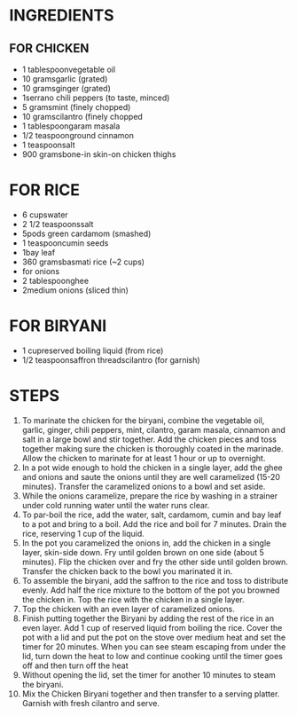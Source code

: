 # INGREDIENTS
## FOR CHICKEN
<ul>
  <li>1 tablespoonvegetable oil</li>
<li>10 gramsgarlic (grated)</li>
<li>10 gramsginger (grated)</li>
<li>1serrano chili peppers (to taste, minced)</li>
<li>5 gramsmint (finely chopped)</li>
<li>10 gramscilantro (finely chopped</li>
<li>1 tablespoongaram masala</li>
<li>1/2 teaspoonground cinnamon </li>
<li>1 teaspoonsalt</li>
<li>900 gramsbone-in skin-on chicken thighs</li>
</ul>

# FOR RICE
<ul>
<li>6 cupswater</li>
<li>2 1/2 teaspoonssalt</li>
<li>5pods green cardamom (smashed)</li>
<li>1 teaspooncumin seeds</li>
<li>1bay leaf</li>
<li>360 gramsbasmati rice (~2 cups)</li>
<li>for onions</li>
<li>2 tablespoonghee</li>
<li>2medium onions (sliced thin)</li>
</ul>

# FOR BIRYANI
<ul>
  <li>1 cupreserved boiling liquid (from rice)</li>
  <li>1/2 teaspoonsaffron threadscilantro (for garnish)</li>
</ul>

# STEPS
<ol>
<li>To marinate the chicken for the biryani, combine the vegetable oil, garlic, ginger, chili peppers, mint, cilantro, garam masala, cinnamon and salt in a large bowl and stir together. Add the chicken pieces and toss together making sure the chicken is thoroughly coated in the marinade. Allow the chicken to marinate for at least 1 hour or up to overnight.</li>
  
<li>In a pot wide enough to hold the chicken in a single layer, add the ghee and onions and saute the onions until they are well caramelized (15-20 minutes). Transfer the caramelized onions to a bowl and set aside.</li>

<li>While the onions caramelize, prepare the rice by washing in a strainer under cold running water until the water runs clear.</li>

<li>To par-boil the rice, add the water, salt, cardamom, cumin and bay leaf to a pot and bring to a boil. Add the rice and boil for 7 minutes. Drain the rice, reserving 1 cup of the liquid.</li>

<li>In the pot you caramelized the onions in, add the chicken in a single layer, skin-side down. Fry until golden brown on one side (about 5 minutes). Flip the chicken over and fry the other side until golden brown. Transfer the chicken back to the bowl you marinated it in.</li>

<li>To assemble the biryani, add the saffron to the rice and toss to distribute evenly. Add half the rice mixture to the bottom of the pot you browned the chicken in.
  Top the rice with the chicken in a single layer.</li>

  <li>Top the chicken with an even layer of caramelized onions.</li>

<li>Finish putting together the Biryani by adding the rest of the rice in an even layer. Add 1 cup of reserved liquid from boiling the rice. Cover the pot with a lid and put the pot on the stove over medium heat and set the timer for 20 minutes. When you can see steam escaping from under the lid, turn down the heat to low and continue cooking until the timer goes off and then turn off the heat</li>

  <li>Without opening the lid, set the timer for another 10 minutes to steam the biryani.</li>

<li>Mix the Chicken Biryani together and then transfer to a serving platter. Garnish with fresh cilantro and serve.</li>
</ol>
